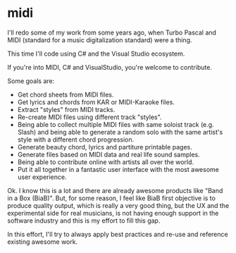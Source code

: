 # midi
I'll redo some of my work from some years ago, when Turbo Pascal and MIDI (standard for a music digitalization standard) were a thing.

This time I'll code using C# and the Visual Studio ecosystem.

If you're into MIDI, C# and VisualStudio, you're welcome to contribute.

Some goals are:

- Get chord sheets from MIDI files.
- Get lyrics and chords from KAR or MIDI-Karaoke files.
- Extract "styles" from MIDI tracks.
- Re-create MIDI files using different track "styles".
- Being able to collect multiple MIDI files with same soloist track (e.g. Slash) and being able to generate a random solo with the same artist's style with a different chord progression.
- Generate beauty chord, lyrics and partiture printable pages.
- Generate files based on MIDI data and real life sound samples.
- Being able to contribute online with artists all over the world.
- Put it all together in a fantastic user interface with the most awesome user experience.

Ok. I know this is a lot and there are already awesome products like "Band in a Box (BiaB)". But, for some reason, I feel like BiaB first objective is to produce quality output, which is really a very good thing, but the UX and the experimental side for real musicians, is not having enough support in the software industry and this is my effort to fill this gap.

In this effort, I'll try to always apply best practices and re-use and reference existing awesome work. 
